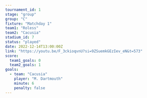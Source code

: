 ```yaml
---
tournament_id: 1
stage: "group"
group: "C"
fixture: "Matchday 1"
team1: "Roless"
team2: "Cacusia"
stadium_id: 7
status: "played"
date: 2022-12-14T13:00:00Z
link: "https://youtu.be/F_3ckioqvnU?si=9ZSuemkGEzIev_eN&t=573"
score:
  team1_goals: 0
  team2_goals: 1
goals:
  - team: "Cacusia"
    player: "M. Dartmouth"
    minute: 6
    penalty: false
---
```

